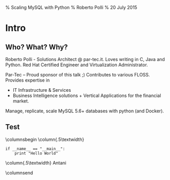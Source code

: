% Scaling MySQL with Python
% Roberto Polli
% 20 July 2015

# Intro

## Who? What? Why?

Roberto Polli - Solutions Architect @ par-tec.it. Loves writing in C, Java and Python. Red Hat Certified Engineer and Virtualization Administrator.

Par-Tec – Proud sponsor of this talk ;) Contributes to various FLOSS. Provides expertise in  

  - IT Infrastructure \& Services 
  - Business Intelligence solutions \+ Vertical Applications for the financial market.

Manage, replicate, scale MySQL 5.6+ databases with python (and Docker).

## Test
\columnsbegin
\column{.5\textwidth}

    if __name__ == "__main__":
        print "Hello World"

\column{.5\textwidth}
Antani

\columnsend
